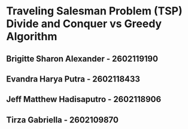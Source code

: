 # Traveling Salesman Problem (TSP) Divide and Conquer vs  Greedy Algorithm
## Brigitte Sharon Alexander - 2602119190
## Evandra Harya Putra - 2602118433
## Jeff Matthew Hadisaputro - 2602118906
## Tirza Gabriella - 2602109870
